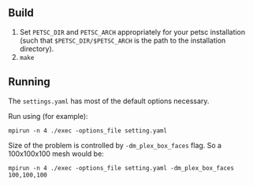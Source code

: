 ## Build

1. Set `PETSC_DIR` and `PETSC_ARCH` appropriately for your petsc installation (such that `$PETSC_DIR/$PETSC_ARCH` is the path to the installation directory).
2. `make`


## Running

The `settings.yaml` has most of the default options necessary.

Run using (for example):

```
mpirun -n 4 ./exec -options_file setting.yaml
```

Size of the problem is controlled by `-dm_plex_box_faces` flag. So a 100x100x100 mesh would be:

```
mpirun -n 4 ./exec -options_file setting.yaml -dm_plex_box_faces 100,100,100
```
